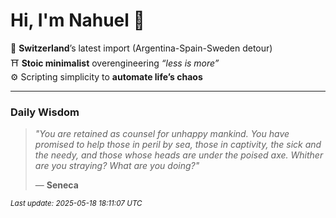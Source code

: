 # Hi, I'm Nahuel :tiger:

📍 **Switzerland**’s latest import (Argentina-Spain-Sweden detour)  
⛩️ **Stoic minimalist** overengineering *“less is more”*  
⚙️ Scripting simplicity to **automate life’s chaos**

---

### Daily Wisdom
> _"You are retained as counsel for unhappy mankind. You have promised to help those in peril by sea, those in captivity, the sick and the needy, and those whose heads are under the poised axe. Whither are you straying? What are you doing?"_  
>
> — **Seneca**

<sub>*Last update: 2025-05-18 18:11:07 UTC*</sub>

